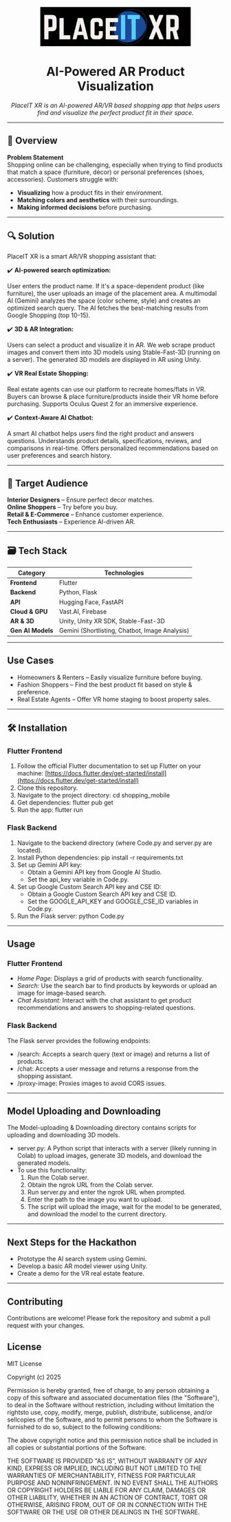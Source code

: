 <div align="center">
  <img src="https://raw.githubusercontent.com/Aswinvasu04/final-projet/refs/heads/main/placeitxr-removebg-preview%20(2).png" width="350">
  <h1>AI-Powered AR Product Visualization</h1>
  <p><i>PlaceIT XR is an AI-powered AR/VR based shopping app that helps users find and visualize the perfect product fit in their space.</i></p>
</div>

---

## 🚀 Overview  
**Problem Statement**  
Shopping online can be challenging, especially when trying to find products that match a space (furniture, décor) or personal preferences (shoes, accessories). Customers struggle with:

* **Visualizing** how a product fits in their environment.  
* **Matching colors and aesthetics** with their surroundings.  
* **Making informed decisions** before purchasing.  

---

## 🔍 Solution  
PlaceIT XR is a smart AR/VR shopping assistant that:

✔️ **AI-powered search optimization:**
 
User enters the product name. If it's a space-dependent product (like furniture), the user uploads an image of the placement area. A multimodal AI (Gemini) analyzes the space (color scheme, style) and creates an optimized search query. The AI fetches the best-matching results from Google Shopping (top 10-15).

✔️ **3D & AR Integration:**

Users can select a product and visualize it in AR. We web scrape product images and convert them into 3D models using Stable-Fast-3D (running on a server). The generated 3D models are displayed in AR using Unity.

✔️ **VR Real Estate Shopping:**
 
Real estate agents can use our platform to recreate homes/flats in VR. Buyers can browse & place furniture/products inside their VR home before purchasing. Supports Oculus Quest 2 for an immersive experience.

✔️ **Context-Aware AI Chatbot:**
  
A smart AI chatbot helps users find the right product and answers questions. Understands product details, specifications, reviews, and comparisons in real-time. Offers personalized recommendations based on user preferences and search history.

---

## 🎯 Target Audience  
 **Interior Designers** – Ensure perfect decor matches.  
 **Online Shoppers** – Try before you buy.  
 **Retail & E-Commerce** – Enhance customer experience.  
 **Tech Enthusiasts** – Experience AI-driven AR.  

---

## 🗃️ Tech Stack  

| **Category**      | **Technologies**                                  |
|-------------------|---------------------------------------------------|
| **Frontend**      | Flutter                                           |
| **Backend**       | Python, Flask                                     |
| **API**           | Hugging Face, FastAPI                             |
| **Cloud & GPU**   | Vast.AI, Firebase                                 |
| **AR & 3D**       | Unity, Unity XR SDK, Stable-Fast-3D               |
| **Gen AI Models** | Gemini (Shortlisting, Chatbot, Image Analysis)    |

---


## Use Cases

*   Homeowners & Renters – Easily visualize furniture before buying.
*   Fashion Shoppers – Find the best product fit based on style & preference.
*   Real Estate Agents – Offer VR home staging to boost property sales.

---

## 🛠️ Installation

### Flutter Frontend

1.  Follow the official Flutter documentation to set up Flutter on your machine: \[https://docs.flutter.dev/get-started/install](https://docs.flutter.dev/get-started/install)
2.  Clone this repository.
3.  Navigate to the project directory: cd shopping_mobile
4.  Get dependencies: flutter pub get
5.  Run the app: flutter run

### Flask Backend

1.  Navigate to the backend directory (where Code.py and server.py are located).
2.  Install Python dependencies: pip install -r requirements.txt
3.  Set up Gemini API key:
    *   Obtain a Gemini API key from Google AI Studio.
    *   Set the api_key variable in Code.py.
4.  Set up Google Custom Search API key and CSE ID:
    *   Obtain a Google Custom Search API key and CSE ID.
    *   Set the GOOGLE_API_KEY and GOOGLE_CSE_ID variables in Code.py.
5.  Run the Flask server: python Code.py

---


## Usage

### Flutter Frontend

*   *Home Page:* Displays a grid of products with search functionality.
*   *Search:* Use the search bar to find products by keywords or upload an image for image-based search.
*   *Chat Assistant:* Interact with the chat assistant to get product recommendations and answers to shopping-related questions.

### Flask Backend

The Flask server provides the following endpoints:

*   /search: Accepts a search query (text or image) and returns a list of products.
*   /chat: Accepts a user message and returns a response from the shopping assistant.
*   /proxy-image: Proxies images to avoid CORS issues.

---

## Model Uploading and Downloading

The Model-uploading & Downloading directory contains scripts for uploading and downloading 3D models.

*   server.py: A Python script that interacts with a server (likely running in Colab) to upload images, generate 3D models, and download the generated models.
*   To use this functionality:
    1.  Run the Colab server.
    2.  Obtain the ngrok URL from the Colab server.
    3.  Run server.py and enter the ngrok URL when prompted.
    4.  Enter the path to the image you want to upload.
    5.  The script will upload the image, wait for the model to be generated, and download the model to the current directory.

---

## Next Steps for the Hackathon

*   Prototype the AI search system using Gemini.
*   Develop a basic AR model viewer using Unity.
*   Create a demo for the VR real estate feature.

---

## Contributing

Contributions are welcome! Please fork the repository and submit a pull request with your changes.

## License

MIT License

Copyright (c) 2025

Permission is hereby granted, free of charge, to any person obtaining a copy of this software and associated documentation files (the "Software"), to deal in the Software without restriction, including without limitation the rightsto use, copy, modify, merge, publish, distribute, sublicense, and/or sellcopies of the Software, and to permit persons to whom the Software is furnished to do so, subject to the following conditions:

The above copyright notice and this permission notice shall be included in all copies or substantial portions of the Software.

THE SOFTWARE IS PROVIDED "AS IS", WITHOUT WARRANTY OF ANY KIND, EXPRESS OR IMPLIED, INCLUDING BUT NOT LIMITED TO THE WARRANTIES OF MERCHANTABILITY, FITNESS FOR PARTICULAR PURPOSE AND NONINFRINGEMENT. IN NO EVENT SHALL THE AUTHORS OR COPYRIGHT HOLDERS BE LIABLE FOR ANY CLAIM, DAMAGES OR OTHER LIABILITY, WHETHER IN AN ACTION OF CONTRACT, TORT OR OTHERWISE, ARISING FROM, OUT OF OR IN CONNECTION WITH THE SOFTWARE OR THE USE OR OTHER DEALINGS IN THE SOFTWARE.
